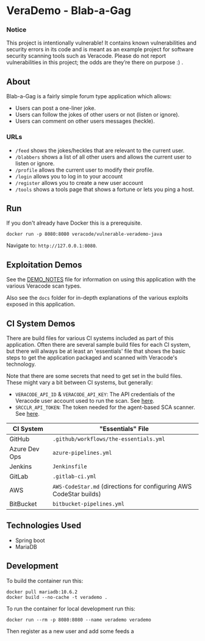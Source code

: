 # VeraDemo - Blab-a-Gag

### Notice

This project is intentionally vulnerable! It contains known vulnerabilities and security errors in its code and is meant as an example project for software security scanning tools such as Veracode. Please do not report vulnerabilities in this project; the odds are they’re there on purpose :) .

## About

Blab-a-Gag is a fairly simple forum type application which allows:

- Users can post a one-liner joke.
- Users can follow the jokes of other users or not (listen or ignore).
- Users can comment on other users messages (heckle).

### URLs

- `/feed` shows the jokes/heckles that are relevant to the current user.
- `/blabbers` shows a list of all other users and allows the current user to listen or ignore.
- `/profile` allows the current user to modify their profile.
- `/login` allows you to log in to your account
- `/register` allows you to create a new user account
- `/tools` shows a tools page that shows a fortune or lets you ping a host.

## Run

If you don't already have Docker this is a prerequisite.

    docker run -p 8080:8080 veracode/vulnerable-verademo-java

Navigate to: `http://127.0.0.1:8080`.

## Exploitation Demos

See the [DEMO_NOTES](DEMO_NOTES.md) file for information on using this application with the various Veracode scan types.

Also see the `docs` folder for in-depth explanations of the various exploits exposed in this application.

## CI System Demos

There are build files for various CI systems included as part of this application. Often there are several sample build files for each CI system, but there will always be at least an 'essentials' file that shows the basic steps to get the application packaged and scanned with Veracode's technology.

Note that there are some secrets that need to get set in the build files. These might vary a bit between CI systems, but generally:

- `VERACODE_API_ID` & `VERACODE_API_KEY`: The API credentials of the Veracode user account used to run the scan. See [here](https://docs.veracode.com/r/c_api_credentials3).
- `SRCCLR_API_TOKEN`: The token needed for the agent-based SCA scanner. See [here](https://docs.veracode.com/r/Integrate_Veracode_SCA_Agent_Based_Scanning_with_Your_CI_Projects).

| CI System     | "Essentials" File                                                  |
| ------------- | ------------------------------------------------------------------ |
| GitHub        | `.github/workflows/the-essentials.yml`                             |
| Azure Dev Ops | `azure-pipelines.yml`                                              |
| Jenkins       | `Jenkinsfile`                                                      |
| GitLab        | `.gitlab-ci.yml`                                                   |
| AWS           | `AWS-CodeStar.md` (directions for configuring AWS CodeStar builds) |
| BitBucket     | `bitbucket-pipelines.yml`                                          |

## Technologies Used

- Spring boot
- MariaDB

## Development

To build the container run this:

    docker pull mariadb:10.6.2
    docker build --no-cache -t verademo .

To run the container for local development run this:

    docker run --rm -p 8080:8080 --name verademo verademo

Then register as a new user and add some feeds
a
